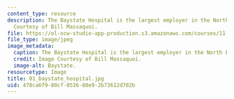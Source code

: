 ```yaml
---
content_type: resource
description: The Baystate Hospital is the largest employer in the North End. Image
  Courtesy of Bill Massaquoi.
file: https://ol-ocw-studio-app-production.s3.amazonaws.com/courses/11-945-springfield-studio-fall-2005/478ca6f980cf053688e92b73612d702b_01_baystate_hospital.jpg
file_type: image/jpeg
image_metadata:
  caption: The Baystate Hospital is the largest employer in the North End.
  credit: Image Courtesy of Bill Massaquoi.
  image-alt: Baystate.
resourcetype: Image
title: 01_baystate_hospital.jpg
uid: 478ca6f9-80cf-0536-88e9-2b73612d702b
---
```

